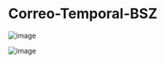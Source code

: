 # Correo-Temporal-BSZ

![image](https://github.com/user-attachments/assets/38b52eb8-6d22-436c-9044-8502616b70a5)

![image](https://github.com/user-attachments/assets/35d8a7c2-add8-4ef7-a876-d65aaa6d3ccb)
